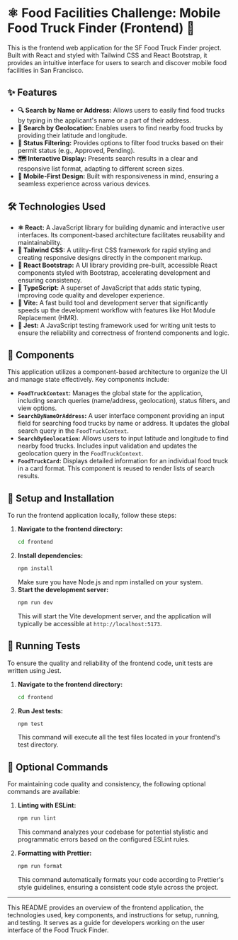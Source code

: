 # ⚛️ Food Facilities Challenge: Mobile Food Truck Finder (Frontend) 📱

This is the frontend web application for the SF Food Truck Finder project. Built with React and styled with Tailwind CSS and React Bootstrap, it provides an intuitive interface for users to search and discover mobile food facilities in San Francisco.

## ✨ Features

- **🔍 Search by Name or Address:** Allows users to easily find food trucks by typing in the applicant's name or a part of their address.
- **📍 Search by Geolocation:** Enables users to find nearby food trucks by providing their latitude and longitude.
- **🚦 Status Filtering:** Provides options to filter food trucks based on their permit status (e.g., Approved, Pending).
- **🗺️ Interactive Display:** Presents search results in a clear and responsive list format, adapting to different screen sizes.
- **📱 Mobile-First Design:** Built with responsiveness in mind, ensuring a seamless experience across various devices.

## 🛠️ Technologies Used

- **⚛️ React:** A JavaScript library for building dynamic and interactive user interfaces. Its component-based architecture facilitates reusability and maintainability.
- **💨 Tailwind CSS:** A utility-first CSS framework for rapid styling and creating responsive designs directly in the component markup.
- **🎨 React Bootstrap:** A UI library providing pre-built, accessible React components styled with Bootstrap, accelerating development and ensuring consistency.
- **📝 TypeScript:** A superset of JavaScript that adds static typing, improving code quality and developer experience.
- **🚀 Vite:** A fast build tool and development server that significantly speeds up the development workflow with features like Hot Module Replacement (HMR).
- **🧪 Jest:** A JavaScript testing framework used for writing unit tests to ensure the reliability and correctness of frontend components and logic.

## 📂 Components

This application utilizes a component-based architecture to organize the UI and manage state effectively. Key components include:

- **`FoodTruckContext`:** Manages the global state for the application, including search queries (name/address, geolocation), status filters, and view options.
- **`SearchByNameOrAddress`:** A user interface component providing an input field for searching food trucks by name or address. It updates the global search query in the `FoodTruckContext`.
- **`SearchByGeolocation`:** Allows users to input latitude and longitude to find nearby food trucks. Includes input validation and updates the geolocation query in the `FoodTruckContext`.
- **`FoodTruckCard`:** Displays detailed information for an individual food truck in a card format. This component is reused to render lists of search results.

## 🚀 Setup and Installation

To run the frontend application locally, follow these steps:

1.  **Navigate to the frontend directory:**
    ```bash
    cd frontend
    ```
2.  **Install dependencies:**
    ```bash
    npm install
    ```
    Make sure you have Node.js and npm installed on your system.
3.  **Start the development server:**
    ```bash
    npm run dev
    ```
    This will start the Vite development server, and the application will typically be accessible at `http://localhost:5173`.

## 🧪 Running Tests

To ensure the quality and reliability of the frontend code, unit tests are written using Jest.

1.  **Navigate to the frontend directory:**
    ```bash
    cd frontend
    ```
2.  **Run Jest tests:**
    ```bash
    npm test
    ```
    This command will execute all the test files located in your frontend's test directory.

## 🧹 Optional Commands

For maintaining code quality and consistency, the following optional commands are available:

1.  **Linting with ESLint:**

    ```bash
    npm run lint
    ```

    This command analyzes your codebase for potential stylistic and programmatic errors based on the configured ESLint rules.

2.  **Formatting with Prettier:**
    ```bash
    npm run format
    ```
    This command automatically formats your code according to Prettier's style guidelines, ensuring a consistent code style across the project.

---

This README provides an overview of the frontend application, the technologies used, key components, and instructions for setup, running, and testing. It serves as a guide for developers working on the user interface of the Food Truck Finder.
